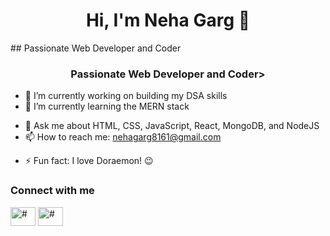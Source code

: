 <!--#### Hi, I'm Neha Garg 👋-->
<h1 align="center">Hi, I'm Neha Garg 👋</h1>
## Passionate Web Developer and Coder
<h3 align="center">Passionate Web Developer and Coder></h3>

<!--
**Nehagarg816/Nehagarg816** is a ✨ _special_ ✨ repository because its `README.md` (this file) appears on your GitHub profile.

Here are some ideas to get you started:

-->
- 🔭 I’m currently working on building my DSA skills
- 🌱 I’m currently learning the MERN stack
<!-- 👯 I’m looking to collaborate on ...-->
<!-- 🤔 I’m looking for help with ...-->
- 💬 Ask me about HTML, CSS, JavaScript, React, MongoDB, and NodeJS
- 📫 How to reach me: nehagarg8161@gmail.com
<!-- 😄 Pronouns: ...-->
- ⚡ Fun fact: I love Doraemon! 😉

<h3>Connect with me</h3>
<a href="https://www.linkedin.com/in/neha-garg-409228211/" rel="nofollow"><img align="center" src="https://raw.githubusercontent.com/rahuldkjain/github-profile-readme-generator/master/src/images/icons/Social/linked-in-alt.svg" alt="#" height="30" width="40" style="max-width: 100%;"></a>
<a href="https://twitter.com/NehaGar73299884" rel="nofollow"><img align="center" src="https://raw.githubusercontent.com/rahuldkjain/github-profile-readme-generator/master/src/images/icons/Social/twitter.svg" alt="#" height="30" width="40" style="max-width: 100%;"></a>

